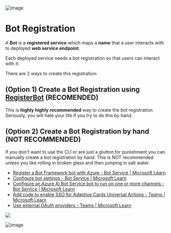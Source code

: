 

![image](https://user-images.githubusercontent.com/17789481/197238565-e3f895d0-6def-4d41-aba2-721d5432b1ef.png)

# Bot Registration

A **Bot** is a **registered service** which maps a **name** that a user interacts with to deployed **web service endpoint**.

Each deployed service needs a bot registration so that users can interact with it.

There are 2 ways to create this registration:

## (Option 1) Create a Bot Registration using [RegisterBot](RegisterBot.md) (RECOMENDED)

This is **highly highly recommended** way to create the bot registration.  Seriously, you will hate your life if you try to do this by hand.


## (Option 2) Create a Bot Registration by hand (NOT RECOMMENDED)

If you don't want to use the CLI or are just a glutton for punishment you can manually create a bot registration by hand. This is NOT recommended unless you like rolling in broken glass and then jumping in salt water.

* [Register a Bot Framework bot with Azure - Bot Service | Microsoft Learn](https://learn.microsoft.com/en-us/azure/bot-service/bot-service-quickstart-registration?view=azure-bot-service-4.0&tabs=userassigned)
* [Configure bot settings - Bot Service | Microsoft Learn](https://learn.microsoft.com/en-us/azure/bot-service/bot-service-manage-settings?view=azure-bot-service-4.0&tabs=userassigned)
* [Configure an Azure AI Bot Service bot to run on one or more channels - Bot Service | Microsoft Learn](https://learn.microsoft.com/en-us/azure/bot-service/bot-service-manage-channels?view=azure-bot-service-4.0)
* [Add code to enable SSO for Adaptive Cards Universal Actions - Teams | Microsoft Learn](https://learn.microsoft.com/en-us/microsoftteams/platform/task-modules-and-cards/cards/universal-actions-for-adaptive-cards/sso-adaptive-cards-universal-action)
* [Use external OAuth providers - Teams | Microsoft Learn](https://learn.microsoft.com/en-us/microsoftteams/platform/tabs/how-to/authentication/auth-oauth-provider)

![](https://th.bing.com/th/id/R.f1037f1f928a2746502bb3ceec8d8cfe?rik=S488Dd2NjvNmWA&riu=http%3a%2f%2fwww.quickmeme.com%2fimg%2f33%2f3369f8be8f302382586e9f6d08a7b55990ccf6f55dbf3967669588d173b58397.jpg&ehk=qof9fC8Mz%2biZs7WdxOv%2fcSKd%2fIUZHH%2bQE9svmggSHwM%3d&risl=&pid=ImgRaw&r=0&sres=1&sresct=1)

![image](https://user-images.githubusercontent.com/17789481/197365048-6a74c3d5-85cd-4c04-a07a-eef2a46e0ddf.png)
